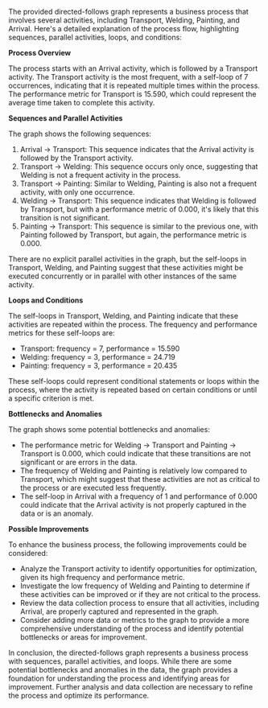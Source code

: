 The provided directed-follows graph represents a business process that involves several activities, including Transport, Welding, Painting, and Arrival. Here's a detailed explanation of the process flow, highlighting sequences, parallel activities, loops, and conditions:

**Process Overview**

The process starts with an Arrival activity, which is followed by a Transport activity. The Transport activity is the most frequent, with a self-loop of 7 occurrences, indicating that it is repeated multiple times within the process. The performance metric for Transport is 15.590, which could represent the average time taken to complete this activity.

**Sequences and Parallel Activities**

The graph shows the following sequences:

1. Arrival -> Transport: This sequence indicates that the Arrival activity is followed by the Transport activity.
2. Transport -> Welding: This sequence occurs only once, suggesting that Welding is not a frequent activity in the process.
3. Transport -> Painting: Similar to Welding, Painting is also not a frequent activity, with only one occurrence.
4. Welding -> Transport: This sequence indicates that Welding is followed by Transport, but with a performance metric of 0.000, it's likely that this transition is not significant.
5. Painting -> Transport: This sequence is similar to the previous one, with Painting followed by Transport, but again, the performance metric is 0.000.

There are no explicit parallel activities in the graph, but the self-loops in Transport, Welding, and Painting suggest that these activities might be executed concurrently or in parallel with other instances of the same activity.

**Loops and Conditions**

The self-loops in Transport, Welding, and Painting indicate that these activities are repeated within the process. The frequency and performance metrics for these self-loops are:

* Transport: frequency = 7, performance = 15.590
* Welding: frequency = 3, performance = 24.719
* Painting: frequency = 3, performance = 20.435

These self-loops could represent conditional statements or loops within the process, where the activity is repeated based on certain conditions or until a specific criterion is met.

**Bottlenecks and Anomalies**

The graph shows some potential bottlenecks and anomalies:

* The performance metric for Welding -> Transport and Painting -> Transport is 0.000, which could indicate that these transitions are not significant or are errors in the data.
* The frequency of Welding and Painting is relatively low compared to Transport, which might suggest that these activities are not as critical to the process or are executed less frequently.
* The self-loop in Arrival with a frequency of 1 and performance of 0.000 could indicate that the Arrival activity is not properly captured in the data or is an anomaly.

**Possible Improvements**

To enhance the business process, the following improvements could be considered:

* Analyze the Transport activity to identify opportunities for optimization, given its high frequency and performance metric.
* Investigate the low frequency of Welding and Painting to determine if these activities can be improved or if they are not critical to the process.
* Review the data collection process to ensure that all activities, including Arrival, are properly captured and represented in the graph.
* Consider adding more data or metrics to the graph to provide a more comprehensive understanding of the process and identify potential bottlenecks or areas for improvement.

In conclusion, the directed-follows graph represents a business process with sequences, parallel activities, and loops. While there are some potential bottlenecks and anomalies in the data, the graph provides a foundation for understanding the process and identifying areas for improvement. Further analysis and data collection are necessary to refine the process and optimize its performance.